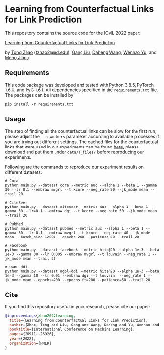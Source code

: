 Learning from Counterfactual Links for Link Prediction
====
This repository contains the source code for the ICML 2022 paper:

[Learning from Counterfactual Links for Link Prediction](https://proceedings.mlr.press/v162/zhao22e/zhao22e.pdf)

by [Tong Zhao](https://tzhao.io/) (tzhao2@nd.edu), [Gang Liu](https://liugangcode.github.io/), [Daheng Wang](https://dahengwang0705.github.io/), [Wenhao Yu](https://wyu97.github.io/), and [Meng Jiang](http://www.meng-jiang.com/).

## Requirements

This code package was developed and tested with Python 3.8.5, PyTorch 1.6.0, and PyG 1.6.1. All dependencies specified in the ```requirements.txt``` file. The packages can be installed by
```
pip install -r requirements.txt
```

## Usage
The step of finding all the counterfactual links can be slow for the first run, please adjust the ```--n_workers``` parameter according to available processes if you are trying out different settings. The cached files for the counterfactual links that were used in our experiments can be found [here](https://www.dropbox.com/sh/zumzy19mdm57yw8/AAC6m8-PQDT-ygbEvByDlOcna?dl=0), please download and put them under ```data/T_files/``` before reproducing our experiments.

Following are the commands to reproduce our experiment results on different datasets.
```
# Cora
python main.py --dataset cora --metric auc --alpha 1 --beta 1 --gamma 30 --lr 0.1 --embraw mvgrl --t kcore --neg_rate 50 --jk_mode mean --trail 20

# CiteSeer
python main.py --dataset citeseer --metric auc --alpha 1 --beta 1 --gamma 30 --lr=0.1 --embraw dgi --t kcore --neg_rate 50 --jk_mode mean --trail 20

# PubMed
python main.py --dataset pubmed --metric auc --alpha 1 --beta 1 --gamma 30 --lr 0.1 --embraw mvgrl --t kcore --neg_rate 40 --jk_mode mean --batch_size 12000 --epochs 200 --patience 50 --trail 20

# Facebook
python main.py --dataset facebook --metric hits@20 --alpha 1e-3 --beta 1e-3 --gamma 30 --lr 0.005 --embraw mvgrl --t louvain --neg_rate 1 --jk_mode mean --trail 20

# OGBL-ddi
python main.py --dataset ogbl-ddi --metric hits@20 --alpha 1e-3 --beta 1e-3 --gamma 10 --lr 0.01 --embraw dgi --t louvain  --neg_rate 1 --jk_mode mean --epochs=200 --epochs_ft=200 --patience=50 --trail 20
```

## Cite
If you find this repository useful in your research, please cite our paper:

```bibtex
@inproceedings{zhao2022learning,
  title={Learning from Counterfactual Links for Link Prediction},
  author={Zhao, Tong and Liu, Gang and Wang, Daheng and Yu, Wenhao and Jiang, Meng},
  booktitle={International Conference on Machine Learning},
  pages={26911--26926},
  year={2022},
  organization={PMLR}
}
```

